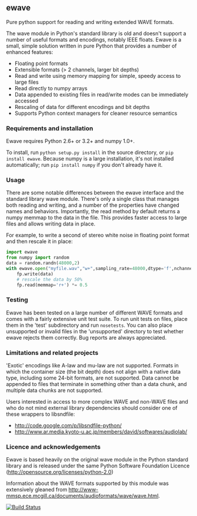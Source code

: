 ## ewave

Pure python support for reading and writing extended WAVE formats.

The wave module in Python's standard library is old and doesn't support a number
of useful formats and encodings, notably IEEE floats. Ewave is a small, simple
solution written in pure Python that provides a number of enhanced features:

-   Floating point formats
-   Extensible formats (> 2 channels, larger bit depths)
-   Read and write using memory mapping for simple, speedy access to large files
-   Read directly to numpy arrays
-   Data appended to existing files in read/write modes can be immediately accessed
-   Rescaling of data for different encodings and bit depths
-   Supports Python context managers for cleaner resource semantics

### Requirements and installation

Ewave requires Python 2.6+ or 3.2+ and numpy 1.0+.

To install, run `python setup.py install` in the source directory, or
`pip install ewave`. Because numpy is a large installation, it's not installed
automatically; run `pip install numpy` if you don't already have it.

### Usage

There are some notable differences between the ewave interface and the standard
library wave module. There's only a single class that manages both reading and
writing, and a number of the properties have changed names and behaviors.
Importantly, the read method by default returns a numpy memmap to the data in
the file. This provides faster access to large files and allows writing data in
place.

For example, to write a second of stereo white noise in floating point format
and then rescale it in place:

```python
import ewave
from numpy import random
data = random.randn(48000,2)
with ewave.open("myfile.wav","w+",sampling_rate=48000,dtype='f',nchannels=2) as fp:
    fp.write(data)
    # rescale the data by 50%
    fp.read(memmap='r+') *= 0.5
```

### Testing

Ewave has been tested on a large number of different WAVE formats and comes with
a fairly extensive unit test suite.  To run unit tests on files, place them in
the 'test' subdirectory and run `nosetests`.  You can also place unsupported or
invalid files in the 'unsupported' directory to test whether ewave rejects them
correctly.  Bug reports are always appreciated.

### Limitations and related projects

'Exotic' encodings like A-law and mu-law are not supported.  Formats in which
the container size (the bit depth) does not align with a native data type,
including some 24-bit formats, are not supported.  Data cannot be appended to
files that terminate in something other than a data chunk, and multiple data
chunks are not supported.

Users interested in access to more complex WAVE and non-WAVE files and who do not
mind external library dependencies should consider one of these wrappers to
libsndfile:

-   <http://code.google.com/p/libsndfile-python/>
-   <http://www.ar.media.kyoto-u.ac.jp/members/david/softwares/audiolab/>

### Licence and acknowledgements

Ewave is based heavily on the original wave module in the Python standard
library and is released under the same Python Software Foundation Licence
(<http://opensource.org/licenses/python-2.0>)

Information about the WAVE formats supported by this module was extensively
gleaned from
<http://www-mmsp.ece.mcgill.ca/documents/audioformats/wave/wave.html>.

[![Build Status](https://travis-ci.org/melizalab/py-ewave.png?branch=master)](https://travis-ci.org/melizalab/py-ewave)
